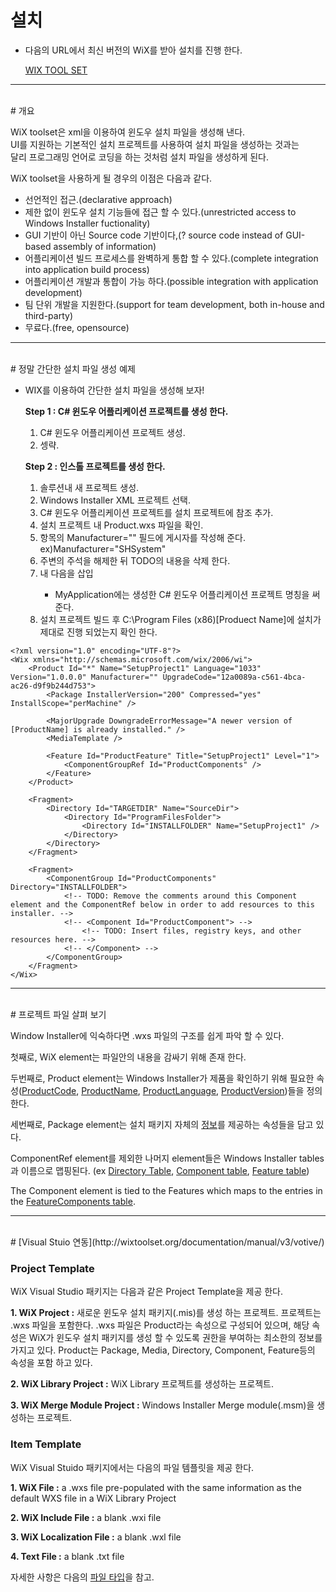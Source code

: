 # 설치

* 다음의 URL에서 최신 버전의 WiX를 받아 설치를 진행 한다.

    [WIX TOOL SET](http://wixtoolset.org/releases/)

---
<br/>
# 개요

 WiX toolset은 xml을 이용하여 윈도우 설치 파일을 생성해 낸다.  
 UI를 지원하는 기본적인 설치 프로젝트를 사용하여 설치 파일을 생성하는 것과는  
 달리 프로그래밍 언어로 코딩을 하는 것처럼 설치 파일을 생성하게 된다. 

 WiX toolset을 사용하게 될 경우의 이점은 다음과 같다.

* 선언적인 접근.(declarative approach)
* 제한 없이 윈도우 설치 기능들에 접근 할 수 있다.(unrestricted access to Windows Installer fuctionality)
* GUI 기반이 아닌 Source code 기반이다,(? source code instead of GUI-based assembly of information)
* 어플리케이션 빌드 프로세스를 완벽하게 통합 할 수 있다.(complete integration into application build process)
* 어플리케이션 개발과 통합이 가능 하다.(possible integration with application development)
* 팀 단위 개발을 지원한다.(support for team development, both in-house and third-party)
* 무료다.(free, opensource)

---
<br/>
# 정말 간단한 설치 파일 생성 예제

* WIX를 이용하여 간단한 설치 파일을 생성해 보자!

  **Step 1 : C# 윈도우 어플리케이션 프로젝트를 생성 한다.**

    1. C# 윈도우 어플리케이션 프로젝트 생성.
    1. 셍략.

  **Step 2 : 인스톨 프로젝트를 생성 한다.**

    1. 솔루션내 새 프로젝트 생성.
    1. Windows Installer XML 프로젝트 선택.
    1. C# 윈도우 어플리케이션 프로젝트를 설치 프로젝트에 참조 추가.
    1. 설치 프로젝트 내 Product.wxs 파일을 확인.	
    1. <Product> 항목의 Manufacturer="" 필드에 게시자를 작성해 준다. ex)Manufacturer="SHSystem"
    1. <Component> 주변의 주석을 해제한 뒤 TODO의 내용을 삭제 한다.
    1. <Component> 내 다음을 삽입 <File Source="$(var.MyApplication.TargetPath)" />
		* MyApplication에는 생성한 C# 윈도우 어플리케이션 프로젝트 명칭을 써준다.
    1. 설치 프로젝트 빌드 후 C:\Program Files (x86)\[Produect Name]에 설치가 제대로 진행 되었는지 확인 한다.

```
<?xml version="1.0" encoding="UTF-8"?>
<Wix xmlns="http://schemas.microsoft.com/wix/2006/wi">
	<Product Id="*" Name="SetupProject1" Language="1033" Version="1.0.0.0" Manufacturer="" UpgradeCode="12a0089a-c561-4bca-ac26-d9f9b244d753">
		<Package InstallerVersion="200" Compressed="yes" InstallScope="perMachine" />

		<MajorUpgrade DowngradeErrorMessage="A newer version of [ProductName] is already installed." />
		<MediaTemplate />

		<Feature Id="ProductFeature" Title="SetupProject1" Level="1">
			<ComponentGroupRef Id="ProductComponents" />
		</Feature>
	</Product>

	<Fragment>
		<Directory Id="TARGETDIR" Name="SourceDir">
			<Directory Id="ProgramFilesFolder">
				<Directory Id="INSTALLFOLDER" Name="SetupProject1" />
			</Directory>
		</Directory>
	</Fragment>

	<Fragment>
		<ComponentGroup Id="ProductComponents" Directory="INSTALLFOLDER">
			<!-- TODO: Remove the comments around this Component element and the ComponentRef below in order to add resources to this installer. -->
			<!-- <Component Id="ProductComponent"> -->
				<!-- TODO: Insert files, registry keys, and other resources here. -->
			<!-- </Component> -->
		</ComponentGroup>
	</Fragment>
</Wix>
```

---

<br/>
# 프로젝트 파일 살펴 보기

Window Installer에 익숙하다면 .wxs 파일의 구조를 쉽게 파악 할 수 있다.

첫째로, WiX element는 파일안의 내용을 감싸기 위해 존재 한다.

두번째로, Product element는 Windows Installer가 제품을 확인하기 위해 필요한 속성([ProductCode](https://msdn.microsoft.com/library/Aa370854.aspx), [ProductName](https://msdn.microsoft.com/library/Aa370857.aspx), [ProductLanguage](https://msdn.microsoft.com/library/Aa370856.aspx), [ProductVersion](https://msdn.microsoft.com/library/Aa370859.aspx))들을 정의한다.

세번째로, Package element는 설치 패키지 자체의 [정보](https://msdn.microsoft.com/library/Aa372045.aspx)를 제공하는 속성들을 담고 있다.

ComponentRef element를 제외한 나머지 element들은 Windows Installer tables과 이름으로 맵핑된다.
(ex [Directory Table](https://msdn.microsoft.com/library/Aa368295.aspx), [Component table](https://msdn.microsoft.com/library/Aa368295.aspx), [Feature table](https://msdn.microsoft.com/library/Aa368585.aspx))

The Component element is tied to the Features which maps to the entries in the [FeatureComponents table](https://msdn.microsoft.com/library/Aa368579.aspx).

---

<br/>
# [Visual Stuio 연동](http://wixtoolset.org/documentation/manual/v3/votive/)


<h3>Project Template</h3>

 WiX Visual Studio 패키지는 다음과 같은 Project Template을 제공 한다.

  **1. WiX Project :** 새로운 윈도우 설치 패키지(.mis)를 생성 하는 프로젝트. 프로젝트는 .wxs 파일을 포함한다. .wxs 파일은 Product라는 속성으로 구성되어 있으며, 해당 속성은 WiX가 윈도우 설치 패키지를 생성 할 수 있도록 권한을 부여하는 최소한의 정보를 가지고 있다. Product는 Package, Media, Directory, Component, Feature등의 속성을 포함 하고 있다.

  **2. WiX Library Project :** WiX Library 프로젝트를 생성하는 프로젝트.

  **3. WiX Merge Module Project :** Windows Installer Merge module(.msm)을 생성하는 프로젝트.

<h3>Item Template</h3>
  WiX Visual Stuido 패키지에서는 다음의 파일 템플릿을 제공 한다.

  **1. WiX File :** a .wxs file pre-populated with the same information as the default WXS file in a WiX Library Project

  **2. WiX Include File :** a blank .wxi file

  **3. WiX Localization File :**  a blank .wxl file

  **4. Text File :**  a blank .txt file

  자세한 사항은 다음의 [파일 타입](http://wixtoolset.org/documentation/manual/v3/overview/files.html)을 참고.

